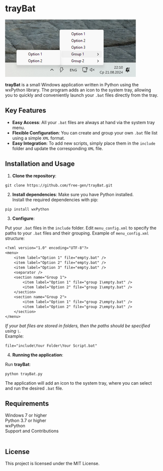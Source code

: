 # trayBat

![trayBat in system tray](/src/example.png)

**trayBat** is a small Windows application written in Python using the wxPython library. The program adds an icon to the system tray, allowing you to quickly and conveniently launch your `.bat` files directly from the tray.

## Key Features

- **Easy Access**: All your `.bat` files are always at hand via the system tray menu.
- **Flexible Configuration**: You can create and group your own `.bat` file list using a simple `XML` format.
- **Easy Integration**: To add new scripts, simply place them in the `include` folder and update the corresponding `XML` file.

## Installation and Usage

1. **Clone the repository**:
```
git clone https://github.com/free-gen/trayBat.git
```

2. **Install dependencies**:
Make sure you have Python installed. <br/>Install the required dependencies with pip:
```
pip install wxPython
```

3. **Configure**:

Put your `.bat` files in the `include` folder.
Edit `menu_config.xml` to specify the paths to your `.bat` files and their grouping.
Example of `menu_config.xml` structure:

```
<?xml version="1.0" encoding="UTF-8"?>
<menu>
	<item label="Option 1" file="empty.bat" />
	<item label="Option 2" file="empty.bat" />
	<item label="Option 3" file="empty.bat" />
	<separator />
	<section name="Group 1">
		<item label="Option 1" file="group 1\empty.bat" />
		<item label="Option 2" file="group 1\empty.bat" />
	</section>
	<section name="Group 2">
		<item label="Option 1" file="group 2\empty.bat" />
		<item label="Option 2" file="group 2\empty.bat" />
	</section>
</menu>
```
*If your bat files are stored in folders, then the paths should be specified using `\`.*<br/>
Example:
```
file="include\Your Folder\Your Script.bat"
```

4. **Running the application**:

Run **trayBat**:

```
python trayBat.py
```

The application will add an icon to the system tray, where you can select and run the desired `.bat` file.

## Requirements

Windows 7 or higher<br/>
Python 3.7 or higher<br/>
wxPython<br/>
Support and Contributions<br/><br/>

## License
This project is licensed under the MIT License.
